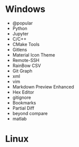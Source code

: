 # Windows
- @popular 
- Python
- Jupyter
- C/C++
- CMake Tools
- Gitlens
- Material Icon Theme
- Remote-SSH
- RainBow CSV
- Git Graph
- xml
- vim
- Markdown Preview Enhanced
- Hex Editor
- gitignore
- Bookmarks
- Partial Diff
- beyond compare
- matlab


# Linux



